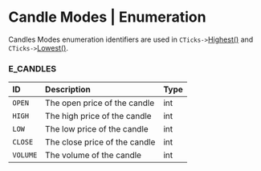 # Candle Modes | Enumeration
Candles Modes enumeration identifiers are used in `CTicks->`[Highest()](../modules/main/ticks-highest.md) and `CTicks->`[Lowest()](../modules/main/ticks-lowest.md).

### E_CANDLES
| ID       | Description                   | Type |
| :------- | :---------------------------- | :--- |
| `OPEN`   | The open price of the candle  | int  |
| `HIGH`   | The high price of the candle  | int  |
| `LOW`    | The low price of the candle   | int  |
| `CLOSE`  | The close price of the candle | int  |
| `VOLUME` | The volume of the candle      | int  |
